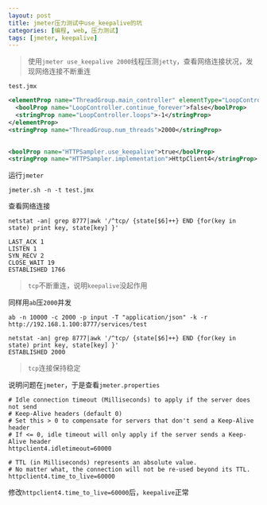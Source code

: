```yaml
---
layout: post
title: jmeter压力测试中use_keepalive的坑
categories: [编程, web, 压力测试]
tags: [jmeter, keepalive]
---
```


> 使用`jmeter use_keepalive 2000`线程压测`jetty`，查看网络连接状况，发现网络连接不断重连

`test.jmx`
```xml
<elementProp name="ThreadGroup.main_controller" elementType="LoopController" guiclass="LoopControlPanel" testclass="LoopController" testname="循环控制器" enabled="true">
  <boolProp name="LoopController.continue_forever">false</boolProp>
  <stringProp name="LoopController.loops">-1</stringProp>
</elementProp>
<stringProp name="ThreadGroup.num_threads">2000</stringProp>
  

<boolProp name="HTTPSampler.use_keepalive">true</boolProp>
<stringProp name="HTTPSampler.implementation">HttpClient4</stringProp>

```

运行`jmeter`
```
jmeter.sh -n -t test.jmx
```

查看网络连接
```
netstat -an| grep 8777|awk '/^tcp/ {state[$6]++} END {for(key in state) print key, state[key] }'

LAST_ACK 1
LISTEN 1
SYN_RECV 2
CLOSE_WAIT 19
ESTABLISHED 1766
```

> `tcp`不断重连，说明`keepalive`没起作用


同样用`ab`压`2000`并发

```
ab -n 10000 -c 2000 -p input -T "application/json" -k -r http://192.168.1.100:8777/services/test
```

```
netstat -an| grep 8777|awk '/^tcp/ {state[$6]++} END {for(key in state) print key, state[key] }'
ESTABLISHED 2000
```

> `tcp`连接保持稳定

说明问题在`jmeter`，于是查看`jmeter.properties`

```properties
# Idle connection timeout (Milliseconds) to apply if the server does not send
# Keep-Alive headers (default 0)
# Set this > 0 to compensate for servers that don't send a Keep-Alive header
# If <= 0, idle timeout will only apply if the server sends a Keep-Alive header
httpclient4.idletimeout=60000

# TTL (in Milliseconds) represents an absolute value.
# No matter what, the connection will not be re-used beyond its TTL.
httpclient4.time_to_live=60000
```

修改`httpclient4.time_to_live=60000`后，`keepalive`正常